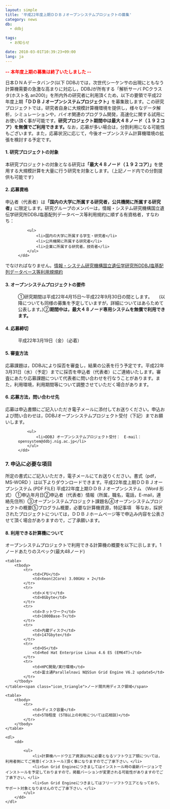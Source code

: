```yaml
---
layout: simple
title: '平成22年度上期ＤＤＢＪオープンシステムプロジェクトの募集'
category: news
db:
  - ddbj

tags:
  - お知らせ

date: 2010-03-01T10:39:23+09:00
lang: ja
---
```


<span style="color: #ff0000;"><strong>-- 本年度上期の募集は終了いたしました --</strong></span>
<div>
    <!--space20px-->
</div>日本ＤＮＡデータバンク(以下 DDBJ)では，次世代シーケンサの出現にともなう計算機需要の急激な高まりに対応し，DDBJが所有する「解析サーバ PCクラスタ(ホスト名 an200)」を所内外の研究者に利用頂くため，以下の要領で平成22年度上期<strong>「ＤＤＢＪオープンシステムプロジェクト」</strong>を募集致します。この研究プロジェクトでは，研究者自身に大規模計算機環境を提供し，様々なデータ解析，シミュレーションや，バイオ関連のプログラム開発，高速化に関する試用にお使い頂く事が可能です。<strong>研究プロジェクト期間中は最大４８ノード（１９２コア）を無償でご利用できます。</strong>なお，応募が多い場合は，分割利用になる可能性もございます。また，応募状況に応じて，今後オープンシステム計算機環境の拡張を検討する予定です。

<h4>1. 研究プロジェクトの対象</h4>本研究プロジェクトの対象となる研究は<strong>「最大４８ノード（１９２コア）」</strong>を使用する大規模計算を大量に行う研究を対象とします。（上記ノード内での分割提供も可能です）

<h4>2. 応募資格</h4>申込者（代表者）は<strong>「国内の大学に所属する研究者，公共機関に所属する研究者」</strong>に限定します。研究グループのメンバーは，情報・システム研究機構国立遺伝学研究所DDBJ塩基配列データベース等利用規約に順ずる有資格者，すなわち：

<dl>
    <dd>

        <ul>
            <li>国内の大学に所属する学生・研究者</li>
            <li>公共機関に所属する研究者</li>
            <li>企業に所属する研究者，技術者</li>
        </ul>
    </dd>
</dl>でなければなりません。<span class="icon_triangle"><a href="/activities/index.html" target="_self">情報・システム研究機構国立遺伝学研究所DDBJ塩基配列データベース等利用規規約</a> </span>

<h4>3. オープンシステムプロジェクトの要件</h4>

<dl>
    <dd>①研究期間は平成22年4月15日～平成22年9月30日の間とします。　　(以降についても同様の募集を予定していますが，詳細についてはあらためて公表します。)②<strong>期間中は，最大４８ノード専用システムを無償で利用できます。</strong> </dd>
</dl>

<h4>4. 応募締切</h4>

<dl>
    <dd>平成22年3月19日（金）（必着）</dd>
</dl>
<!--<dl><dd>＊募集締切りを延長しました</dd></dl>-->

<h4>5. 審査方法</h4>応募課題は，DDBJにより採否を審査し，結果の公表を行う予定です。平成22年3月31日（水）（予定）までに採否を申込者（代表者）にご連絡いたします。審査にあたり応募課題について代表者に問い合わせを行なうことがあります。また，利用環境，利用期間等について調整させていただく場合があります。

<h4>6. 応募方法，問い合わせ先</h4>応募は申込書類にご記入いただき電子メールに添付してお送りください。申込および問い合わせは，DDBJオープンシステムプロジェクト受付（下記）までお願いします。

<dl>
    <dd>

        <ul>
            <li>DDBJ オープンシステムプロジェクト受付：　E-mail：opensystem@ddbj.nig.ac.jp</li>
        </ul>
    </dd>
</dl>

<h3>7. 申込に必要な項目</h3>所定の書式にご記入いただき，電子メールにてお送りください。書式（pdf，MS-WORD ）は以下よりダウンロードできます。<span class="icon_triangle">平成22年度上期ＤＤＢＪオープンシステム (PDF FILE)</span> <span class="icon_triangle">平成22年度上期ＤＤＢＪオープンシステム （Word 形式）</span> ①申込年月日②申込者（代表者）情報（所属，職名，電話，E-mail，連絡先住所）③オープンシステムプロジェクト課題名④オープンシステムプロジェクトの概要⑤プログラム概要，必要な計算機資源，特記事項　等なお，採択されたプロジェクトについては，ＤＤＢＪホームページ等で申込み内容を公表させて頂く場合がありますので，ご了承願います。

<h4>8. 利用できる計算機について</h4>オープンシステムプロジェクトで利用できる計算機の概要を以下に示します。<span class="icon_triangle">1ノードあたりのスペック(最大48ノード)

    <table>
        <tbody>
            <tr>
                <td>CPU</td>
                <td>Xeon(2Core) 3.00GHz × 2</td>
            </tr>
            <tr>
                <td>メモリ</td>
                <td>8Gbyte</td>
            </tr>
            <tr>
                <td>ネットワーク</td>
                <td>1000Base-T</td>
            </tr>
            <tr>
                <td>内蔵ディスク</td>
                <td>147Gbyte</td>
            </tr>
            <tr>
                <td>OS</td>
                <td>Red Hat Enterprise Linux 4.6 ES (EM64T)</td>
            </tr>
            <tr>
                <td>HPC開発/実行環境</td>
                <td>富士通Parallelnavi NQSSun Grid Engine V6.2 update5</td>
            </tr>
        </tbody>
    </table><span class="icon_triangle">ノード間共用ディスク領域</span>

    <table>
        <tbody>
            <tr>
                <td>ディスク容量</td>
                <td>5TB程度 (5TB以上の利用については応相談)</td>
            </tr>
        </tbody>
    </table>

    <dl>
        <dd>

            <ul>
                <li>計算機ハードウエア資源以外に必要となるソフトウエア類については，利用者側にてご用意(インストール)頂く事になりますのでご了承下さい。</li>
                <li>Sun Grid Engineにつきましてはインストール時の最新バージョンでインストールを予定しておりますので，掲載バーションが変更される可能性がありますのでご了承下さい。</li>
                <li>Sun Grid Engineにつきましてはフリーソフトウエアとなっており，サポート対象となりませんのでご了承下さい。</li>
            </ul>
        </dd>
    </dl>
</span>
